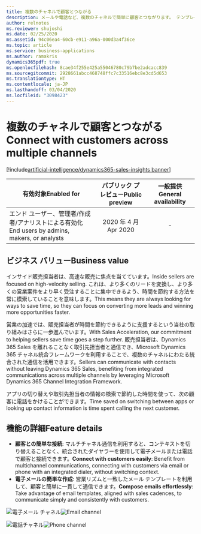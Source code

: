 ```yaml
---
title: 複数のチャネルで顧客とつながる
description: メールや電話など、複数のチャネルで簡単に顧客とつながります。 テンプレートを使用してメールを簡単に作成します。
author: relnotes
ms.reviewer: shujoshi
ms.date: 02/25/2020
ms.assetid: 94c06ea4-60cb-e911-a96a-000d3a4f36ce
ms.topic: article
ms.service: business-applications
ms.author: ramakris
dynamics365pdf: true
ms.openlocfilehash: 8cae34f255e425a55046780c79b7be2adcacc839
ms.sourcegitcommit: 2928661abcc468748ffc7c33516ebc8e3cd5d653
ms.translationtype: HT
ms.contentlocale: ja-JP
ms.lasthandoff: 03/04/2020
ms.locfileid: "3098423"
---
```

# <a name="connect-with-customers-across-multiple-channels"></a><span data-ttu-id="fd9ec-104">複数のチャネルで顧客とつながる</span><span class="sxs-lookup"><span data-stu-id="fd9ec-104">Connect with customers across multiple channels</span></span>
[!include[artificial-intelligence/dynamics365-sales-insights banner](../includes/artificial-intelligence/dynamics365-sales-insights.md)]

| <span data-ttu-id="fd9ec-105">有効対象</span><span class="sxs-lookup"><span data-stu-id="fd9ec-105">Enabled for</span></span>    |  <span data-ttu-id="fd9ec-106">パブリック プレビュー</span><span class="sxs-lookup"><span data-stu-id="fd9ec-106">Public preview</span></span> | <span data-ttu-id="fd9ec-107">一般提供</span><span class="sxs-lookup"><span data-stu-id="fd9ec-107">General availability</span></span> | 
| ---------- | :----------: |:----------: |
|<span data-ttu-id="fd9ec-108">エンド ユーザー、管理者/作成者/アナリストによる有効化</span><span class="sxs-lookup"><span data-stu-id="fd9ec-108">End users by admins, makers, or analysts</span></span>|<span data-ttu-id="fd9ec-109">2020 年 4 月</span><span class="sxs-lookup"><span data-stu-id="fd9ec-109">Apr 2020</span></span>| -|


## <a name="business-value"></a><span data-ttu-id="fd9ec-110">ビジネス バリュー</span><span class="sxs-lookup"><span data-stu-id="fd9ec-110">Business value</span></span>
<!-- bv start -->
<span data-ttu-id="fd9ec-111">インサイド販売担当者は、高速な販売に焦点を当てています。</span><span class="sxs-lookup"><span data-stu-id="fd9ec-111">Inside sellers are focused on high-velocity selling.</span></span> <span data-ttu-id="fd9ec-112">これは、より多くのリードを変換し、より多くの営業案件をより早く受注することに集中できるよう、時間を節約する方法を常に模索していることを意味します。</span><span class="sxs-lookup"><span data-stu-id="fd9ec-112">This means they are always looking for ways to save time, so they can focus on converting more leads and winning more opportunities faster.</span></span>

<span data-ttu-id="fd9ec-113">営業の加速では、販売担当者が時間を節約できるように支援するという当社の取り組みはさらに一歩進んでいます。</span><span class="sxs-lookup"><span data-stu-id="fd9ec-113">With Sales Acceleration, our commitment to helping sellers save time goes a step further.</span></span> <span data-ttu-id="fd9ec-114">販売担当者は、Dynamics 365 Sales を離れることなく取引先担当者と通信でき、Microsoft Dynamics 365 チャネル統合フレームワークを利用することで、複数のチャネルにわたる統合された通信を活用できます。</span><span class="sxs-lookup"><span data-stu-id="fd9ec-114">Sellers can communicate with contacts without leaving Dynamics 365 Sales, benefiting from integrated communications across multiple channels by leveraging Microsoft Dynamics 365 Channel Integration Framework.</span></span>

<span data-ttu-id="fd9ec-115">アプリの切り替えや取引先担当者の情報の検索で節約した時間を使って、次の顧客に電話をかけることができます。</span><span class="sxs-lookup"><span data-stu-id="fd9ec-115">Time saved on switching between apps or looking up contact information is time spent calling the next customer.</span></span> 
<!-- bv end -->



## <a name="feature-details"></a><span data-ttu-id="fd9ec-116">機能の詳細</span><span class="sxs-lookup"><span data-stu-id="fd9ec-116">Feature details</span></span>
<!--feature detail start -->
- <span data-ttu-id="fd9ec-117">**顧客との簡単な接続**: マルチチャネル通信を利用すると、コンテキストを切り替えることなく、統合されたダイヤラーを使用して電子メールまたは電話で顧客と接続できます。</span><span class="sxs-lookup"><span data-stu-id="fd9ec-117">**Connect with customers easily**: Benefit from multichannel communications, connecting with customers via email or phone with an integrated dialer, without switching context.</span></span>
- <span data-ttu-id="fd9ec-118">**電子メールの簡単な作成**: 営業リズムと一致したメール テンプレートを利用して、顧客と簡単に一貫して通信できます。</span><span class="sxs-lookup"><span data-stu-id="fd9ec-118">**Compose emails effortlessly**: Take advantage of email templates, aligned with sales cadences, to communicate simply and consistently with customers.</span></span>
<!--feature detail end -->

<span data-ttu-id="fd9ec-119">![電子メール チャネル](media/contextualemail01.png "電子メール チャネル")</span><span class="sxs-lookup"><span data-stu-id="fd9ec-119">![Email channel](media/contextualemail01.png "Email channel")</span></span>
<!-- Picture 1 -->
<span data-ttu-id="fd9ec-120">![電話チャネル](media/softphone01.png "電話チャネル")</span><span class="sxs-lookup"><span data-stu-id="fd9ec-120">![Phone channel](media/softphone01.png "Phone channel")</span></span>
<!-- Picture 2 -->








